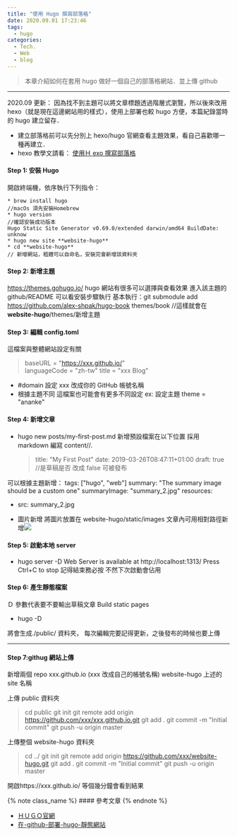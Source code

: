 ```yaml
---
title: "使用 Hugo 撰寫部落格"
date: 2020.09.01 17:23:46
tags:
  - hugo
categories:
  - Tech.
  - Web
  - blog
---
```


> 本章介紹如何在套用 hugo 做好一個自己的部落格網站．並上傳 github

---

2020.09 更新： 因為找不到主題可以將文章標題透過階層式瀏覽，所以後來改用 hexo（就是現在這邊網站用的樣式），使用上部署也較 hugo 方便，本篇紀錄當時的 hugo 建立留存．

- 建立部落格前可以先分別上 hexo/hugo 官網查看主題效果，看自己喜歡哪一種再建立．
- hexo 教學文請看： [使用Ｈ exo 撰寫部落格](https://yumememooo.github.io/2020/08/31/hexo-hello-world/)

<!--more-->

#### Step 1: 安裝 Hugo

開啟終端機，依序執行下列指令：

```
* brew install hugo
//macOs 須先安裝Homebrew
* hugo version
//確認安裝成功版本
Hugo Static Site Generator v0.69.0/extended darwin/amd64 BuildDate: unknow
* hugo new site **website-hugo**
* cd **website-hugo**
// 新增網站，粗體可以自命名，安裝完會新增該資料夾
```

#### Step 2: 新增主題

https://themes.gohugo.io/
hugo 網站有很多可以選擇與查看效果
進入該主題的 github/README 可以看安裝步驟執行
基本執行：git submodule add https://github.com/alex-shpak/hugo-book themes/book
//這樣就會在**website-hugo**/themes/新增主題

#### Step 3: 編輯 config.toml

這檔案與整體網站設定有關

> baseURL = "https://xxx.github.io/"  
> languageCode = "zh-tw"
> title = "xxx Blog"

- #domain 設定 xxx 改成你的 GitHub 帳號名稱
- 根據主題不同 這檔案也可能會有更多不同設定
  ex: 設定主題 theme = "ananke"

#### Step 4: 新增文章

- hugo new posts/my-first-post.md
  新增預設檔案在以下位置 採用 markdown 編寫
  content/<CATEGORY>/<FILE>.<FORMAT>
  > title: "My First Post"
  > date: 2019-03-26T08:47:11+01:00
  > draft: true //是草稿是否 改成 false 可被發布

可以根據主題新增：
tags: ["hugo", "web"]
summary: "The summary image should be a custom one"
summaryImage: "summary_2.jpg"
resources:

- src: summary_2.jpg

- 圖片新增
  將圖片放置在 website-hugo/static/images
  文章內可用相對路徑新增![](/images/xxx)

#### Step 5: 啟動本地 server

- hugo server -D
  Web Server is available at http://localhost:1313/
  Press Ctrl+C to stop
  記得結束務必按 不然下次啟動會佔用

#### Step 6: 產生靜態檔案

Ｄ 參數代表要不要輸出草稿文章
Build static pages

- hugo -D

將會生成./public/ 資料夾，
每次編輯完要記得更新，之後發布的時候也要上傳

---

#### Step 7:githug 網站上傳

新增兩個 repo
xxx.github.io (xxx 改成自己的帳號名稱)
website-hugo 上述的 site 名稱

上傳 public 資料夾

> cd public
> git init
> git remote add origin https://github.com/xxx/xxx.github.io.git
> git add .
> git commit -m "Initial commit"
> git push -u origin master

上傳整個 website-hugo 資料夾

> cd ../
> git init
> git remote add origin https://github.com/xxx/website-hugo.git
> git add .
> git commit -m "Initial commit"
> git push -u origin master

開啟https://xxx.github.io/ 等個幾分鐘會看到結果

{% note class_name %} #### 參考文章 {% endnote %}

- [ＨＵＧＯ官網](https://gohugo.io/getting-started/quick-start/)
- [在-github-部署-hugo-靜態網站](https://medium.com/@chswei/%E5%9C%A8-github-%E9%83%A8%E7%BD%B2-hugo-%E9%9D%9C%E6%85%8B%E7%B6%B2%E7%AB%99-9c40682dfe40)
